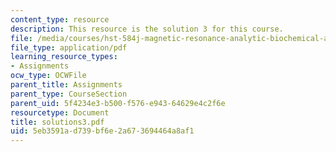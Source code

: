 ```yaml
---
content_type: resource
description: This resource is the solution 3 for this course.
file: /media/courses/hst-584j-magnetic-resonance-analytic-biochemical-and-imaging-techniques-spring-2006/5eb3591ad739bf6e2a673694464a8af1_solutions3.pdf
file_type: application/pdf
learning_resource_types:
- Assignments
ocw_type: OCWFile
parent_title: Assignments
parent_type: CourseSection
parent_uid: 5f4234e3-b500-f576-e943-64629e4c2f6e
resourcetype: Document
title: solutions3.pdf
uid: 5eb3591a-d739-bf6e-2a67-3694464a8af1
---
```

